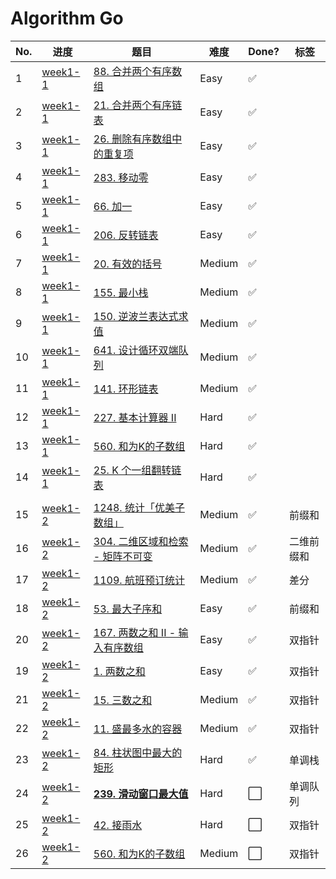 # Algorithm Go

| No. | 进度               | 题目                                                 | 难度   | Done? | 标签       |
| --- | ------------------ | ---------------------------------------------------- | ------ | ----- | ---------- |
| 1   | [week1-1](week1-1) | [88. 合并两个有序数组](week1-1/lc88.go)              | Easy   | ✅     |            |
| 2   | [week1-1](week1-1) | [21. 合并两个有序链表](week1-1/lc21.go)              | Easy   | ✅     |            |
| 3   | [week1-1](week1-1) | [26. 删除有序数组中的重复项](week1-1/lc26.go)        | Easy   | ✅     |            |
| 4   | [week1-1](week1-1) | [283. 移动零](week1-1/lc283.go)                      | Easy   | ✅     |            |
| 5   | [week1-1](week1-1) | [66. 加一](week1-1/lc66.go)                          | Easy   | ✅     |            |
| 6   | [week1-1](week1-1) | [206. 反转链表](week1-1/lc206.go)                    | Easy   | ✅     |            |
| 7   | [week1-1](week1-1) | [20. 有效的括号](week1-1/lc20.go)                    | Medium | ✅     |            |
| 8   | [week1-1](week1-1) | [155. 最小栈](week1-1/lc155.go)                      | Medium | ✅     |            |
| 9   | [week1-1](week1-1) | [150. 逆波兰表达式求值](week1-1/lc150.go)            | Medium | ✅     |            |
| 10  | [week1-1](week1-1) | [641. 设计循环双端队列](week1-1/lc641.go)            | Medium | ✅     |            |
| 11  | [week1-1](week1-1) | [141. 环形链表](week1-1/lc141.go)                    | Medium | ✅     |            |
| 12  | [week1-1](week1-1) | [227. 基本计算器 II](week1-1/lc227.go)               | Hard   | ✅     |            |
| 13  | [week1-1](week1-1) | [560. 和为K的子数组](week1-1/lc560.go)               | Hard   | ✅     |            |
| 14  | [week1-1](week1-1) | [25. K 个一组翻转链表](week1-1/lc25.go)              | Hard   | ✅     |            |
|     |                    |                                                      |        |       |            |
| 15  | [week1-2](week1-2) | [1248. 统计「优美子数组」](week1-2/lc1248.go)        | Medium | ✅     | 前缀和     |
| 16  | [week1-2](week1-2) | [304. 二维区域和检索 - 矩阵不可变](week1-2/lc304.go) | Medium | ✅     | 二维前缀和 |
| 17  | [week1-2](week1-2) | [1109. 航班预订统计](week1-2/lc1109.go)              | Medium | ✅     | 差分       |
| 18  | [week1-2](week1-2) | [53. 最大子序和](week1-2/lc53.go)                    | Easy   | ✅     | 前缀和     |
| 20  | [week1-2](week1-2) | [167. 两数之和 II - 输入有序数组](week1-2/lc167.go)  | Easy   | ✅     | 双指针     |
| 19  | [week1-2](week1-2) | [1. 两数之和](week1-2/lc1.go)                        | Easy   | ✅     | 双指针     |
| 21  | [week1-2](week1-2) | [15. 三数之和](week1-2/lc15.go)                      | Medium | ✅     | 双指针     |
| 22  | [week1-2](week1-2) | [11. 盛最多水的容器](week1-2/lc11.go)                | Medium | ✅     | 双指针     |
| 23  | [week1-2](week1-2) | [84. 柱状图中最大的矩形](week1-2/lc84.go)            | Hard   | ✅     | 单调栈     |
| 24  | [week1-2](week1-2) | **[239. 滑动窗口最大值](week1-2/lc239.go)**          | Hard   | ⬜️     | 单调队列   |
| 25  | [week1-2](week1-2) | [42. 接雨水](week1-2/lc42.go)                        | Hard   | ⬜️     | 双指针     |
| 26  | [week1-2](week1-2) | [560. 和为K的子数组](week1-2/lc560.go)               | Medium | ⬜️     | 双指针     |
